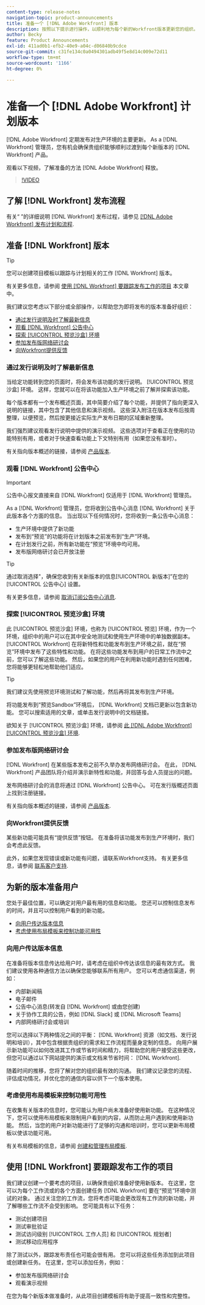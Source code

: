 ```yaml
---
content-type: release-notes
navigation-topic: product-announcements
title: 准备一个 [!DNL Adobe Workfront] 版本
description: 按照以下提示进行操作，以顺利地为每个新的Workfront版本更新您的组织。
author: Becky
feature: Product Announcements
exl-id: 411ad0b1-efb2-40e9-a04c-d06840b9cdce
source-git-commit: c31fe134c0a0494301adb49f5e8d14c009e72d11
workflow-type: tm+mt
source-wordcount: '1166'
ht-degree: 0%

---
```


# 准备一个 [!DNL Adobe Workfront] 计划版本

[!DNL Adobe Workfront] 定期发布对生产环境的主要更新。 As a [!DNL Workfront] 管理员，您有机会确保贵组织能够顺利过渡到每个新版本的 [!DNL Workfront] 产品。

<!--
[Watch a video about ways you can prepare for an [!DNL Adobe Workfront] quarterly release.](https://video.tv.adobe.com/v/3413544){target=_blank}
-->

观看以下视频，了解准备的方法 [!DNL Adobe Workfront] 释放。

>[!VIDEO](https://video.tv.adobe.com/v/3413544/?quality=12)

## 了解 [!DNL Workfront] 发布流程

有关“ ”的详细说明 [!DNL Workfront] 发布过程，请参见 [[!DNL Adobe Workfront] 发布计划和流程](workfront-release-schedule.md).

## 准备 [!DNL Workfront] 版本

>[!TIP]
>
>您可以创建项目模板以跟踪与计划相关的工作 [!DNL Workfront] 版本。
>
>有关更多信息，请参阅 [使用 [!DNL Workfront] 要跟踪发布工作的项目](#use-a-workfront-project-to-track-release-work) 本文章中。


我们建议您考虑以下部分或全部操作，以帮助您为即将发布的版本准备好组织：

* [通过发行说明及时了解最新信息](#stay-up-to-date-with-release-notes)
* [观看 [!DNL Workfront] 公告中心](#watch-the-workfront-announcement-center)
* [探索 [!UICONTROL 预览沙盒] 环境](#explore-the-preview-sandbox-environment)
* [参加发布版网络研讨会](#attend-the-release-webinar)
* [向Workfront提供反馈](#offer-feedback-to-workfront)

### 通过发行说明及时了解最新信息

当给定功能转到您的页面时，将会发布该功能的发行说明。 [!UICONTROL 预览沙盒] 环境。 这样，您就可以在将该功能加入生产环境之前了解并探索该功能。

每个版本都有一个发布概述页面，其中简要介绍了每个功能，并提供了指向更深入说明的链接，其中包含了其他信息和演示视频。 这些深入附注在版本发布后按周整理，以便预览，然后按更接近实际生产发布日期的区域重新整理。

我们强烈建议观看发行说明中提供的演示视频。 这些选项对于查看正在使用的功能特别有用，或者对于快速查看功能上下文特别有用（如果您没有准时）。

有关指向版本概述的链接，请参阅 [产品版本](product-releases.md).

### 观看 [!DNL Workfront] 公告中心

>[!IMPORTANT]
>
>公告中心报文直接来自 [!DNL Workfront] 仅适用于 [!DNL Workfront] 管理员。

As a [!DNL Workfront] 管理员，您将收到公告中心消息 [!DNL Workfront] 关于此版本各个方面的信息。 当出现以下任何情况时，您将收到一条公告中心消息：

* 生产环境中提供了新功能
* 发布到“预览”的功能将在计划版本之前发布到“生产”环境。
* 在计划发行之前，所有新功能在“预览”环境中均可用。
* 发布版网络研讨会已开放注册

>[!TIP]
>
>通过取消选择&quot;，确保您收到有关新版本的信息[!UICONTROL 新版本]”在您的 [!UICONTROL 公告中心] 设置。
>
>有关更多信息，请参阅 [取消订阅公告中心消息](../announcements/unsubscribe-from-ac-messages.md).


### 探索 [!UICONTROL 预览沙盒] 环境

此 [!UICONTROL 预览沙盒] 环境，也称为 [!UICONTROL 预览] 环境，作为一个环境，组织中的用户可以在其中安全地测试和使用生产环境中的单独数据副本。 [!UICONTROL Workfront] 在将新特性和功能发布到生产环境之前，就在“预览”环境中发布了这些特性和功能。 在将这些功能发布到用户的日常工作流中之前，您可以了解这些功能。 然后，如果您的用户在利用新功能时遇到任何困难，您将能够更轻松地帮助他们适应。

>[!TIP]
>
>我们建议先使用预览环境测试和了解功能，然后再将其发布到生产环境。

将功能发布到“预览Sandbox”环境后， [!DNL Workfront] 文档已更新以包含新功能。 您可以搜索适用的文章，或单击发行说明中的文档链接。

欲知关于 [!UICONTROL 预览沙盒] 环境，请参阅 [此 [!DNL Adobe Workfront] [!UICONTROL 预览沙盒] 环境](../../administration-and-setup/set-up-workfront/workfront-testing-environments/wf-preview-sandbox-environment.md).

### 参加发布版网络研讨会

[!DNL Workfront] 在某些版本发布之前不久举办发布网络研讨会。 在此， [!DNL Workfront] 产品团队将介绍并演示新特性和功能，并回答与会人员提出的问题。

发布网络研讨会的消息将通过 [!DNL Workfront] 公告中心。 可在发行版概述页面上找到注册链接。

有关指向版本概述的链接，请参阅 [产品版本](product-releases.md).

### 向Workfront提供反馈

某些新功能可能具有“提供反馈”按钮。 在准备将该功能发布到生产环境时，我们会考虑此反馈。

此外，如果您发现错误或新功能有问题，请联系Workfront支持。 有关更多信息，请参阅 [联系客户支持](../../workfront-basics/tips-tricks-and-troubleshooting/contact-customer-support.md).



## 为新的版本准备用户

您处于最佳位置，可以确定对用户最有用的信息和功能。 您还可以控制信息发布的时间，并且可以控制用户看到的新功能。

* [向用户传达版本信息](#communicate-release-information-to-your-users)
* [考虑使用布局模板来控制功能可用性](#consider-using-layout-templates-to-control-feature-availability)

### 向用户传达版本信息

在准备将版本信息传达给用户时，请考虑在组织中传达该信息的最有效方式。 我们建议使用各种通信方法以确保您能够联系所有用户。 您可以考虑通信渠道，例如：

* 内部新闻稿
* 电子邮件
* 公告中心消息(转发自 [!DNL Workfront] 或由您创建)
* 关于协作工具的公告，例如 [!DNL Slack] 或 [!DNL Microsoft Teams]
* 内部网络研讨会或培训

您可以选择以下两种情况之间的平衡： [!DNL Workfront] 资源（如文档、发行说明和培训），其中包含根据贵组织的需求和工作流程而量身定制的信息。 向用户展示新功能可以如何改进其工作或节省时间和精力，将帮助您的用户接受这些更改，但您可以通过以下网站提供的演示或文档来节省时间： [!DNL Workfront].

随着时间的推移，您将了解对您的组织最有效的沟通。 我们建议记录您的流程、评估成功情况，并优化您的通信内容以供下一个版本使用。

### 考虑使用布局模板来控制功能可用性

在收集有关版本的信息时，您可能认为用户尚未准备好使用新功能。 在这种情况下，您可以使用布局模板来限制用户看到的内容，从而防止用户遇到和使用新功能。 然后，当您的用户对新功能进行了足够的沟通和培训时，您可以更新布局模板以使该功能可用。

有关布局模板的信息，请参阅 [创建和管理布局模板](../../administration-and-setup/customize-workfront/use-layout-templates/create-and-manage-layout-templates.md).

## 使用 [!DNL Workfront] 要跟踪发布工作的项目

我们建议创建一个要考虑的项目，以确保贵组织准备好使用新版本。 在这里，您可以为每个工作流或的各个方面创建任务 [!DNL Workfront] 要在“预览”环境中测试的对象。 通过关注您的工作流，您将考虑可能会更改现有工作流的新功能，并了解哪些工作流不会受到影响。 您可能具有以下任务：

* 测试创建项目
* 测试审批验证
* 测试访问级别 [!UICONTROL 工作人员] 和 [!UICONTROL 规划者]
* 测试移动应用程序

除了测试以外，跟踪发布责任也可能会很有用。 您可以将这些任务添加到此项目或创建新任务。 在这里，您可以添加任务，例如：

* 参加发布版网络研讨会
* 观看演示视频

在您为每个新版本做准备时，从此项目创建模板将有助于提高一致性和完整性。
